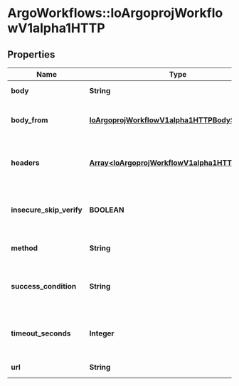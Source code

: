 # ArgoWorkflows::IoArgoprojWorkflowV1alpha1HTTP

## Properties
Name | Type | Description | Notes
------------ | ------------- | ------------- | -------------
**body** | **String** | Body is content of the HTTP Request | [optional] 
**body_from** | [**IoArgoprojWorkflowV1alpha1HTTPBodySource**](IoArgoprojWorkflowV1alpha1HTTPBodySource.md) | BodyFrom is  content of the HTTP Request as Bytes | [optional] 
**headers** | [**Array&lt;IoArgoprojWorkflowV1alpha1HTTPHeader&gt;**](IoArgoprojWorkflowV1alpha1HTTPHeader.md) | Headers are an optional list of headers to send with HTTP requests | [optional] 
**insecure_skip_verify** | **BOOLEAN** | InsecureSkipVerify is a bool when if set to true will skip TLS verification for the HTTP client | [optional] 
**method** | **String** | Method is HTTP methods for HTTP Request | [optional] 
**success_condition** | **String** | SuccessCondition is an expression if evaluated to true is considered successful | [optional] 
**timeout_seconds** | **Integer** | TimeoutSeconds is request timeout for HTTP Request. Default is 30 seconds | [optional] 
**url** | **String** | URL of the HTTP Request | 


